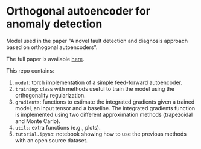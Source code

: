 # Orthogonal autoencoder for anomaly detection

Model used in the paper "A novel fault detection and diagnosis approach based on orthogonal autoencoders". 

The full paper is available [here](https://www.sciencedirect.com/science/article/pii/S0098135422001910).

This repo contains:
1. `model`: torch implementation of a simple feed-forward autoencoder.
2. `training`: class with methods useful to train the model using the orthogonality regularization.
3. `gradients`: functions to estimate the integrated gradients given a trained model, an input tensor and a baseline. The integrated gradients function is       implemented using two different approximation methods (trapezoidal and Monte Carlo).
4. `utils`: extra functions (e.g., plots).
5. `tutorial.ipynb`: notebook showing how to use the previous methods with an open source dataset.
